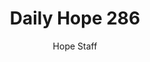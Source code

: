 ---
image: /assets/img/daily-hope-default-artwork.png
title: Daily Hope 286
number: 286
categories:
  - Daily Hope
author: Hope Staff
notes: Daily Hope 286
embed: >-
  <iframe style="border-radius:12px" src="https://open.spotify.com/embed/episode/1eIqjTtvRpc5AYNH4Sm204?utm_source=generator" width="100%" height="152" frameBorder="0" allowfullscreen="" allow="autoplay; clipboard-write; encrypted-media; fullscreen; picture-in-picture" loading="lazy"></iframe>
---